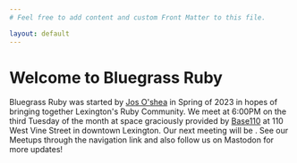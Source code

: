 ```yaml
---
# Feel free to add content and custom Front Matter to this file.

layout: default
---
```


# Welcome to Bluegrass Ruby

Bluegrass Ruby was started by [Jos O'shea](https://ruby.social/@whatnotery) in Spring of 2023 in hopes of bringing together Lexington's Ruby Community. We meet at 6:00PM on the third Tuesday of the month at space graciously provided by [Base110](https://www.basehere.com/base110) at 110 West Vine Street in downtown Lexington. Our next meeting will be <span id="meeting-date"></span>. See our Meetups through the navigation link and also follow us on Mastodon for more updates! 
